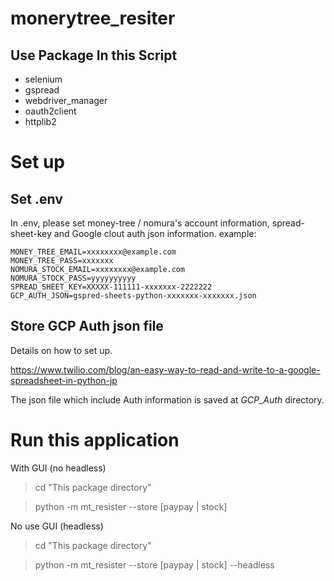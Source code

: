 # monerytree_resiter

## Use Package In this Script
- selenium
- gspread
- webdriver_manager
- oauth2client
- httplib2
# Set up
## Set .env
In .env, please set money-tree / nomura's account information, spread-sheet-key and  Google clout auth json information.
example:
```
MONEY_TREE_EMAIL=xxxxxxxx@example.com
MONEY_TREE_PASS=xxxxxxx
NOMURA_STOCK_EMAIL=xxxxxxxx@example.com
NOMURA_STOCK_PASS=yyyyyyyyyy
SPREAD_SHEET_KEY=XXXXX-111111-xxxxxxx-2222222
GCP_AUTH_JSON=gspred-sheets-python-xxxxxxx-xxxxxxx.json
```

## Store GCP Auth json file
Details on how to set up.

https://www.twilio.com/blog/an-easy-way-to-read-and-write-to-a-google-spreadsheet-in-python-jp

The json file which include Auth information is saved at *GCP_Auth* directory.
# Run this application
With GUI (no headless)
> cd  "This package directory"

> python -m mt_resister --store [paypay | stock]

No use GUI (headless)
> cd "This package directory"

> python -m mt_resister --store [paypay | stock] --headless